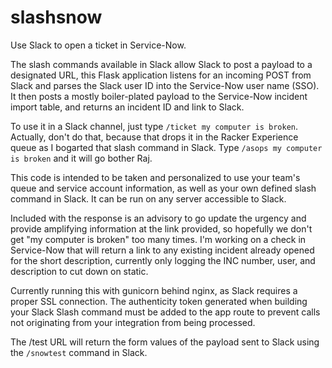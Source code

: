 # slashsnow

Use Slack to open a ticket in Service-Now.

The slash commands available in Slack allow Slack to post a payload to a designated URL, this Flask application listens for an incoming POST from Slack and parses the Slack user ID into the Service-Now user name (SSO).  It then posts a mostly boiler-plated payload to the Service-Now incident import table, and returns an incident ID and link to Slack.

To use it in a Slack channel, just type `/ticket my computer is broken`.  Actually, don't do that, because that drops it in the Racker Experience queue as I bogarted that slash command in Slack.  Type `/asops my computer is broken` and it will go bother Raj.

This code is intended to be taken and personalized to use your team's queue and service account information, as well as your own defined slash command in Slack.  It can be run on any server accessible to Slack.  

Included with the response is an advisory to go update the urgency and provide amplifying information at the link provided, so hopefully we don't get "my computer is broken" too many times.  I'm working on a check in Service-Now that will return a link to any existing incident already opened for the short description, currently only logging the INC number, user, and description to cut down on static.

Currently running this with gunicorn behind nginx, as Slack requires a proper SSL connection.  The authenticity token generated when building your Slack Slash command must be added to the app route to prevent calls not originating from your integration from being processed.

The /test URL will return the form values of the payload sent to Slack using the `/snowtest` command in Slack.
